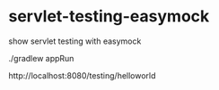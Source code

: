 # servlet-testing-easymock
show servlet testing with easymock

./gradlew appRun

http://localhost:8080/testing/helloworld
